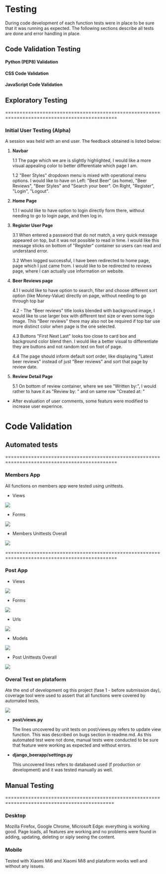 # Testing

During code development of each function tests were in place to be sure that it was running as expected. The following sections describe all tests are done and error handling in place.

## Code Validation Testing

#### Python (PEP8) Validation


#### CSS Code Validation

#### JavaScript Code Validation


## Exploratory Testing
=============================================================================================

### Initial User Testing (Alpha)

A session was held with an end user. The feedback obtained is listed below:

1. **Navbar**

   1.1 The page which we are is slightly highlighted, I would like a more visual appealing color to better differentiate which page I am.

   1.2 "Beer Styles" dropdown menu is mixed with operational menu options. I would like to have on Left: "Best Beer" (as home), "Beer Reviews", "Beer Styles" and "Search your beer". On Right, "Register", "Login", "Logout".

2. **Home Page**

   1.1 I would like to have option to login directly form there, without needing to go to login page, and then log in.

3. **Register User Page**

   3.1 When entered a password that do not match, a very quick message appeared on top, but it was not possible to read in time. I would like this message sticks on bottom of "Register" container so users can read and understand error.

   3.2 When logged successful, I have been redirected to home page, page which I just came from. I would like to be redirected to reviews page, where I can actually use information on website.

4. **Beer Reviews page**

   4.1 I would like to have option to search, filter and choose different sort option (like Money-Value) directly on page, without needing to go through top bar

   4.2 - The "Beer reviews" title looks blended with background image, I would like to use larger box with different text size or even some logo image. This "Beer reviews" there may also not be required if top bar use more distinct color when page is the one selected.

   4.3 Buttons "First Next Last" looks too close to card box and background color blend then. I would like a better visual to differentiate they are buttons and not random text on foot of page.

   4.4 The page should inform default sort order, like displaying "Latest beer reviews" instead of just "Beer reviews" and sort that page by review date.

5. **Review Detail Page**

   5.1 On bottom of review container, where we see "Written by:", I would rather to have it as "Review by: <name of author>"  and on same row "Created at: <date>"


+ After evaluation of user comments, some featurs were modified to increase user experince. 


# Code Validation

## Automated tests
=============================================================================================
### **Members App** 

All functions on members app were tested using unittests. 

  * Views 
<p><img src="media/readme/unittests_ss/members_unitest_testviews.jpg"></p>

  * Forms 
<p><img src="media/readme/unittests_ss/members_unitest_testforms.jpg"></p>

  * Members Unittests Overall
<p><img src="media/readme/unittests_ss/members_unitest_membersoverall.jpg"></p>

=============================================================================================
### **Post App** 

  * Views 
<p><img src="media/readme/unittests_ss/post_unitest_testviews.jpg"></p>

  * Forms 
<p><img src="media/readme/unittests_ss/post_unitest_testforms.jpg"></p>

 * Urls 
<p><img src="media/readme/unittests_ss/post_unitest_testurls.jpg"></p>

 * Models
<p><img src="media/readme/unittests_ss/post_unitest_testmodels.jpg"></p>

  * Post Unittests Overall
<p><img src="media/readme/unittests_ss/post_unitest_testoverall.jpg"></p>

### **Overal Test on plataform** 

Ate the end of development og this project (fase 1 - before submission day), coverage tool were used to assert that all functions were covered by automated tests. 

<p><img src="media/readme/unittests_ss/coverage_beer_app.jpg"></p>

+ **post/views.py**

    The lines uncovered by unit tests on post/views.py refers to update view function. This was described on bugs section in readme.md. As this automated test were not done, manual tests were conducted to be sure that feature were working as expected and without errors. 

+ **django_beerapp/settings.py**

    This uncovered lines refers to databased used (f production or development) and it was tested manually as well. 

## Manual Testing
============================================================================================
### Desktop

  Mozilla Firefox, Google Chrome, Microsoft Edge: everything is working good. Page loads, all features are working and no problems were found in adding, updating, deleting or siply seeing the content. 

### Mobile

  Tested with Xiaomi Mi6 and Xiaomi Mi8 and plataform works well and without any issues. 

